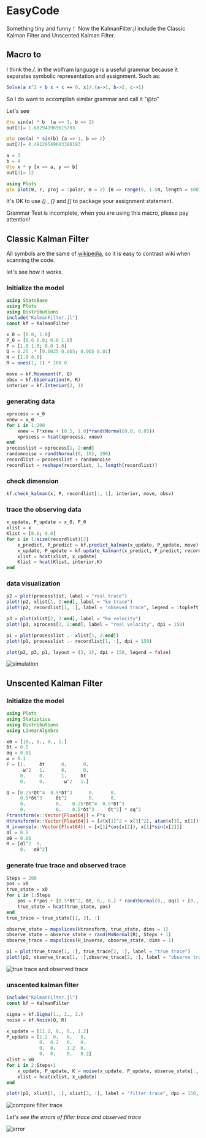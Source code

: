 # EasyCode

Something tiny and funny！
Now the KalmanFilter.jl  include the Classic Kalman Filter and Unscented Kalman Filter. 


## Macro to

I think the  */.*  in the wolfram language is a useful grammar because it separates symbolic representation and assignment. Such as:

```mathematica
Solve[a x^2 + b x + c == 0, x]/.{a->1, b->2, c->1}
```

So I do want to accomplish similar grammar and call it  "@to"

Let's see

```julia
@to sin(a) * b  (a => 1, b => 2)
out[1]= 1.682941969615793

@to cos(a) * sin(b) {a => 1, b => 2}
out[2]= 0.49129549643388193

a = 3
b = 4
@to x * y [x => a, y => b]
out[3]= 12

using Plots
@to plot(θ, r, proj = :polar, m = 2) {θ => range(0, 1.5π, length = 100), r => abs.(0.1 .* randn(100) .+ sin.(3θ))}

```

It's OK to use  *()* , *{}*  and *[]*  to package your assignment statement.

Grammar Test is incomplete, when you are using this macro, please pay attention!



## Classic Kalman Filter


All symbols are the same of   [wikipedia](https://en.wikipedia.org/wiki/Kalman_filter), so it is easy to contrast wiki when scanning the code.

let's see how it works.

### Initialize the model

```julia
using StatsBase
using Plots
using Distributions
include("KalmanFilter.jl")
const kf = KalmanFilter

x_0 = [0.0, 1.0]
P_0 = [0.6 0.0; 0.0 1.0]
F = [1.0 1.0; 0.0 1.0]
Q = 0.25 .* [0.0025 0.005; 0.005 0.01]
H = [1.0 0.0]
R = ones(1, 1) * 100.0

move = kf.Movement(F, Q)
obsv = kf.Observation(H, R)
interior = kf.Interior(2, 1)

```

### generating data

```julia
xprocess = x_0
xnew = x_0
for i in 1:200
    xnew = F*xnew + [0.5, 1.0]*rand(Normal(0.0, 0.05))
    xprocess = hcat(xprocess, xnew)
end
processlist = xprocess[1, 2:end]
randomnoise = rand(Normal(0, 10), 200)
recordlist = processlist + randomnoise
recordlist = reshape(recordlist, 1, length(recordlist))
```

### check dimension

```julia
kf.check_kalman(x, P, recordlist[:, 1], interior, move, obsv)
```

### trace the observing data

```julia
x_update, P_update = x_0, P_0
xlist = x
Klist = [0.0; 0.0]
for i in 1:size(recordlist)[2]
    x_predict, P_predict = kf.predict_kalman(x_update, P_update, move)
    x_update, P_update = kf.update_kalman!(x_predict, P_predict, recordlist[:, i], obsv, interior)
    xlist = hcat(xlist, x_update)
    Klist = hcat(Klist, interior.K)
end
```

### data visualization

```julia
p2 = plot(processlist, label = "real trace")
plot!(p2, xlist[1, 2:end], label = "km trace")
plot!(p2, recordlist[1, :], label = "obseved trace", legend = :topleft, dpi = 150)

p3 = plot(xlist[2, 2:end], label = "km velocity")
plot!(p3, xprocess[2, 2:end], label = "real velocity", dpi = 150)

p1 = plot(processlist .- xlist[1, 2:end])
plot!(p1, processlist .- recordlist[1, :], dpi = 150)

plot(p2, p3, p1, layout = (3, 1), dpi = 150, legend = false)
```

![simulation](images/simuliation.png)



## Unscented Kalman Filter

### Initialize the model

```julia
using Plots
using Statistics
using Distributions
using LinearAlgebra

x0 = [10., 0., 0., 1.]
δt = 0.5
σq = 0.01
ω = 0.1
F = [1.     δt      0.      0.  
     -ω^2   1.      0.      0.
     0.     0.      1.     δt
     0.     0.      -ω^2   1.]

Q = [0.25*δt^4  0.5*δt^3      0.      0.
     0.5*δt^3     δt^2        0.      0.
     0.           0.    0.25*δt^4  0.5*δt^3
     0.           0.    0.5*δt^3     δt^2] * σq^2
Ftransform(x::Vector{Float64}) = F*x
Htransform(x::Vector{Float64}) = [√(x[1]^2 + x[3]^2), atan(x[3], x[1])]
H_inverse(x::Vector{Float64}) = [x[1]*cos(x[2]), x[1]*sin(x[2])]
σl = 0.5
σθ = 0.05
R = [σl^2  0.
     0.   σθ^2]
```



### generate true trace and observed trace

```julia
Steps = 200
pos = x0
true_state = x0
for i in 1:Steps
    pos = F*pos + [0.5*δt^2, δt, 0., 0.] * rand(Normal(0., σq)) + [0., 0., 0.5*δt^2, δt] * rand(Normal(0., σq))
    true_state = hcat(true_state, pos)
end
true_trace = true_state[[1, 3], :]

observe_state = mapslices(Htransform, true_state, dims = 1)
observe_state = observe_state + rand(MvNormal(R), Steps + 1)
observe_trace = mapslices(H_inverse, observe_state, dims = 1)

p1 = plot(true_trace[1, :], true_trace[2, :], label = "true trace")
plot!(p1, observe_trace[1, :],observe_trace[2, :], label = "observe trace", dpi = 150, images
```

![true trace and observed trace](https://github.com/Klaixiya/EasyCode/blob/main/images/unscented%20kalman%20filter%20img0.png)



### unscented kalman filter

```julia
include("KalmanFilter.jl")
const kf = KalmanFilter

sigma = kf.Sigma(1., 2., 2.)
noise = kf.Noise(Q, R)

x_update = [11.2, 0., 0., 1.2]
P_update = [1.2  0.   0.   0.
            0.  0.2   0.   0.
            0.  0.    1.2  0.
            0.  0.    0.   0.2]
xlist = x0
for i in 2:Steps+1
    x_update, P_update, K = noise(x_update, P_update, observe_state[:, i], sigma, Ftransform, Htransform)
    xlist = hcat(xlist, x_update)
end

plot!(p1, xlist[1, :], xlist[3, :], label = "filter trace", dpi = 150, legend = :topleft)
```

![compare filter trace](https://github.com/Klaixiya/EasyCode/blob/main/images/unscented%20kalman%20filter%20img1.png)



*Let's see the errors of filter trace and observed trace*

![error](https://github.com/Klaixiya/EasyCode/blob/main/images/unscented%20kalman%20filter%20img2.png)



